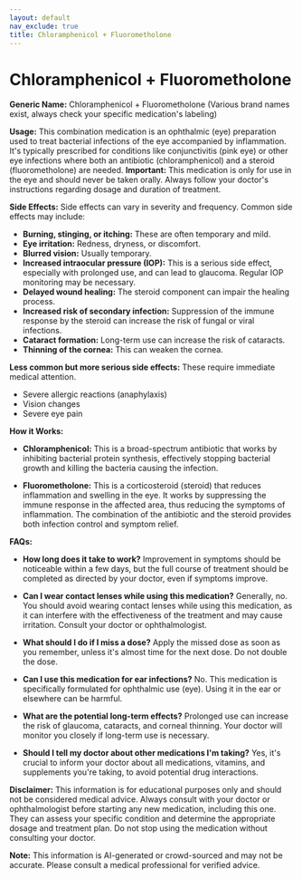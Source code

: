 ```yaml
---
layout: default
nav_exclude: true
title: Chloramphenicol + Fluorometholone
---
```


# Chloramphenicol + Fluorometholone

**Generic Name:** Chloramphenicol + Fluorometholone (Various brand names exist,  always check your specific medication's labeling)

**Usage:**  This combination medication is an ophthalmic (eye) preparation used to treat bacterial infections of the eye accompanied by inflammation.  It's typically prescribed for conditions like conjunctivitis (pink eye) or other eye infections where both an antibiotic (chloramphenicol) and a steroid (fluorometholone) are needed.  **Important:** This medication is only for use in the eye and should never be taken orally.  Always follow your doctor's instructions regarding dosage and duration of treatment.

**Side Effects:**  Side effects can vary in severity and frequency. Common side effects may include:

* **Burning, stinging, or itching:** These are often temporary and mild.
* **Eye irritation:**  Redness, dryness, or discomfort.
* **Blurred vision:** Usually temporary.
* **Increased intraocular pressure (IOP):**  This is a serious side effect, especially with prolonged use, and can lead to glaucoma. Regular IOP monitoring may be necessary.
* **Delayed wound healing:** The steroid component can impair the healing process.
* **Increased risk of secondary infection:** Suppression of the immune response by the steroid can increase the risk of fungal or viral infections.
* **Cataract formation:** Long-term use can increase the risk of cataracts.
* **Thinning of the cornea:** This can weaken the cornea.


**Less common but more serious side effects:**  These require immediate medical attention.

* Severe allergic reactions (anaphylaxis)
* Vision changes
* Severe eye pain


**How it Works:**

* **Chloramphenicol:** This is a broad-spectrum antibiotic that works by inhibiting bacterial protein synthesis, effectively stopping bacterial growth and killing the bacteria causing the infection.

* **Fluorometholone:** This is a corticosteroid (steroid) that reduces inflammation and swelling in the eye. It works by suppressing the immune response in the affected area, thus reducing the symptoms of inflammation.  The combination of the antibiotic and the steroid provides both infection control and symptom relief.

**FAQs:**

* **How long does it take to work?** Improvement in symptoms should be noticeable within a few days, but the full course of treatment should be completed as directed by your doctor, even if symptoms improve.

* **Can I wear contact lenses while using this medication?** Generally, no.  You should avoid wearing contact lenses while using this medication, as it can interfere with the effectiveness of the treatment and may cause irritation. Consult your doctor or ophthalmologist.

* **What should I do if I miss a dose?** Apply the missed dose as soon as you remember, unless it's almost time for the next dose. Do not double the dose.

* **Can I use this medication for ear infections?** No. This medication is specifically formulated for ophthalmic use (eye).  Using it in the ear or elsewhere can be harmful.

* **What are the potential long-term effects?**  Prolonged use can increase the risk of glaucoma, cataracts, and corneal thinning.  Your doctor will monitor you closely if long-term use is necessary.

* **Should I tell my doctor about other medications I'm taking?**  Yes, it's crucial to inform your doctor about all medications, vitamins, and supplements you're taking, to avoid potential drug interactions.


**Disclaimer:** This information is for educational purposes only and should not be considered medical advice.  Always consult with your doctor or ophthalmologist before starting any new medication, including this one. They can assess your specific condition and determine the appropriate dosage and treatment plan.  Do not stop using the medication without consulting your doctor.


**Note:** This information is AI-generated or crowd-sourced and may not be accurate. Please consult a medical professional for verified advice.